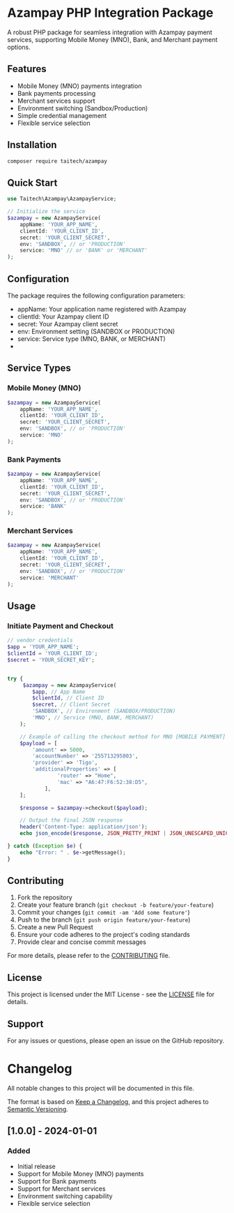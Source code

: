 
# Azampay PHP Integration Package

A robust PHP package for seamless integration with Azampay payment services, supporting Mobile Money (MNO), Bank, and Merchant payment options.

## Features

- Mobile Money (MNO) payments integration
- Bank payments processing
- Merchant services support
- Environment switching (Sandbox/Production)
- Simple credential management
- Flexible service selection

## Installation

```bash
composer require taitech/azampay
```

## Quick Start

```php
use Taitech\Azampay\AzampayService;

// Initialize the service
$azampay = new AzampayService(
    appName: 'YOUR_APP_NAME',
    clientId: 'YOUR_CLIENT_ID',
    secret: 'YOUR_CLIENT_SECRET',
    env: 'SANDBOX', // or 'PRODUCTION'
    service: 'MNO' // or 'BANK' or 'MERCHANT'
);
```


## Configuration
The package requires the following configuration parameters:

- appName: Your application name registered with Azampay
- clientId: Your Azampay client ID
- secret: Your Azampay client secret
- env: Environment setting (SANDBOX or PRODUCTION)
- service: Service type (MNO, BANK, or MERCHANT)
- 
## Service Types
### Mobile Money (MNO)
```php
$azampay = new AzampayService(
    appName: 'YOUR_APP_NAME',
    clientId: 'YOUR_CLIENT_ID',
    secret: 'YOUR_CLIENT_SECRET',
    env: 'SANDBOX', // or 'PRODUCTION'
    service: 'MNO'
);
```
### Bank Payments
```php
$azampay = new AzampayService(
    appName: 'YOUR_APP_NAME',
    clientId: 'YOUR_CLIENT_ID',
    secret: 'YOUR_CLIENT_SECRET',
    env: 'SANDBOX', // or 'PRODUCTION'
    service: 'BANK'
);
```
### Merchant Services
```php
$azampay = new AzampayService(
    appName: 'YOUR_APP_NAME',
    clientId: 'YOUR_CLIENT_ID',
    secret: 'YOUR_CLIENT_SECRET',
    env: 'SANDBOX', // or 'PRODUCTION'
    service: 'MERCHANT'
);
```

## Usage
### Initiate Payment and Checkout
```php
// vendor credentials
$app = 'YOUR_APP_NAME';
$clientId = 'YOUR_CLIENT_ID';
$secret = 'YOUR_SECRET_KEY';


try {
     $azampay = new AzampayService(
        $app, // App Name
        $clientId, // Client ID
        $secret, // Client Secret
        'SANDBOX', // Environment (SANDBOX/PRODUCTION)
        'MNO', // Service (MNO, BANK, MERCHANT)
    );

    // Example of calling the checkout method for MNO [MOBILE PAYMENT]
    $payload = [
        'amount' => 5000,
        'accountNumber' => '255713295803',
        'provider' => 'Tigo',
        'additionalProperties' => [
                'router' => "Home",
                'mac' => "A6:47:F6:52:38:D5",
            ],
    ];

    $response = $azampay->checkout($payload);

    // Output the final JSON response
    header('Content-Type: application/json');
    echo json_encode($response, JSON_PRETTY_PRINT | JSON_UNESCAPED_UNICODE);

} catch (Exception $e) {
    echo "Error: " . $e->getMessage();
}
```



## Contributing

1. Fork the repository
2. Create your feature branch (`git checkout -b feature/your-feature`)
3. Commit your changes (`git commit -am 'Add some feature'`)
4. Push to the branch (`git push origin feature/your-feature`)
5. Create a new Pull Request
6. Ensure your code adheres to the project's coding standards
7. Provide clear and concise commit messages

For more details, please refer to the [CONTRIBUTING](CONTRIBUTING.md) file.

## License
This project is licensed under the MIT License - see the [LICENSE](LICENSE) file for details.

## Support
For any issues or questions, please open an issue on the GitHub repository.

# Changelog

All notable changes to this project will be documented in this file.

The format is based on [Keep a Changelog](https://keepachangelog.com/en/1.0.0/),
and this project adheres to [Semantic Versioning](https://semver.org/spec/v2.0.0.html).

## [1.0.0] - 2024-01-01

### Added
- Initial release
- Support for Mobile Money (MNO) payments
- Support for Bank payments
- Support for Merchant services
- Environment switching capability
- Flexible service selection



